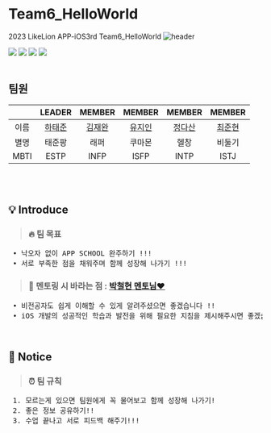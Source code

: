 # Team6_HelloWorld
 2023 LikeLion APP-iOS3rd Team6_HelloWorld
  ![header](https://capsule-render.vercel.app/api?type=waving&height=300&&text=Team6%20HelloWorld%20&desc=2023%20LIKELION%20APP-IOS3rd&color=auto)


<div align="left">
	<img src="https://img.shields.io/badge/Xcode-147EFB?style=flat&logo=Xcode&logoColor=white" />
	<img src="https://img.shields.io/badge/Swift-F05138?style=flat&logo=Swift&logoColor=white" />
	<img src="https://img.shields.io/badge/GitHub-181717?style=flat&logo=GitHub&logoColor=white"/>
	<img src="https://img.shields.io/badge/Notion-000000?style=flat&logo=Notion&logoColor=white" />
</div>

<br/>
 
## 팀원

|       |LEADER|MEMBER|MEMBER|MEMBER|MEMBER|
| :---: | :---: | :---: | :---: | :---: | :---: |
|이름|  [하태준](https://github.com/htj7425)  |  [김재완](https://github.com/jaewan0091)  |  [유지인](https://github.com/youjiin0325)  |  [정다산](https://github.com/jds0024)  |  [최준현](https://github.com/jun-hyeon)  |
|별명|태준팡|래퍼|쿠마몬|헬창|비둘기|
|MBTI|ESTP|INFP|ISFP|INTP|ISTJ|

<br/> <br/> 

## 💡 Introduce
> ### 🔥 팀 목표
<pre>
 • 낙오자 없이 APP SCHOOL 완주하기 !!!
 • 서로 부족한 점을 채워주며 함께 성장해 나가기 !!!
</pre>
> ### 🤙 멘토링 시 바라는 점 : [박철현 멘토님❤️](https://github.com/blueprajna)
<pre>
 • 비전공자도 쉽게 이해할 수 있게 알려주셨으면 좋겠습니다 !!
 • iOS 개발의 성공적인 학습과 발전을 위해 필요한 지침을 제시해주시면 좋겠습니다 !!
</pre>

<br/>

## 📌 Notice
> ### ⏰ 팀 규칙
<pre>
 1. 모르는게 있으면 팀원에게 꼭 물어보고 함께 성장해 나가기!
 2. 좋은 정보 공유하기!!
 3. 수업 끝나고 서로 피드백 해주기!!! 
</pre>


